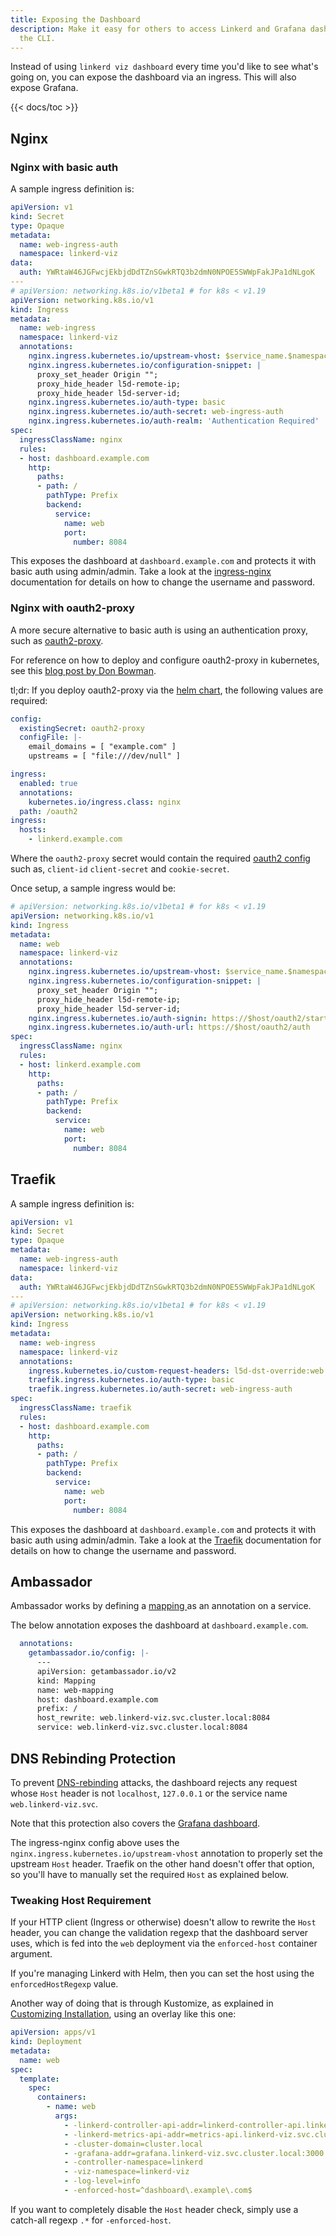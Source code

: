 ```yaml
---
title: Exposing the Dashboard
description: Make it easy for others to access Linkerd and Grafana dashboards without
  the CLI.
---
```


Instead of using `linkerd viz dashboard` every time you'd like to see what's
going on, you can expose the dashboard via an ingress. This will also expose
Grafana.

{{< docs/toc >}}

## Nginx

### Nginx with basic auth

A sample ingress definition is:

```yaml
apiVersion: v1
kind: Secret
type: Opaque
metadata:
  name: web-ingress-auth
  namespace: linkerd-viz
data:
  auth: YWRtaW46JGFwcjEkbjdDdTZnSGwkRTQ3b2dmN0NPOE5SWWpFakJPa1dNLgoK
---
# apiVersion: networking.k8s.io/v1beta1 # for k8s < v1.19
apiVersion: networking.k8s.io/v1
kind: Ingress
metadata:
  name: web-ingress
  namespace: linkerd-viz
  annotations:
    nginx.ingress.kubernetes.io/upstream-vhost: $service_name.$namespace.svc.cluster.local:8084
    nginx.ingress.kubernetes.io/configuration-snippet: |
      proxy_set_header Origin "";
      proxy_hide_header l5d-remote-ip;
      proxy_hide_header l5d-server-id;
    nginx.ingress.kubernetes.io/auth-type: basic
    nginx.ingress.kubernetes.io/auth-secret: web-ingress-auth
    nginx.ingress.kubernetes.io/auth-realm: 'Authentication Required'
spec:
  ingressClassName: nginx
  rules:
  - host: dashboard.example.com
    http:
      paths:
      - path: /
        pathType: Prefix
        backend:
          service:
            name: web
            port:
              number: 8084
```

This exposes the dashboard at `dashboard.example.com` and protects it with basic
auth using admin/admin. Take a look at the [ingress-nginx][nginx-auth]
documentation for details on how to change the username and password.

### Nginx with oauth2-proxy

A more secure alternative to basic auth is using an authentication proxy, such
as [oauth2-proxy](https://oauth2-proxy.github.io/oauth2-proxy/).

For reference on how to deploy and configure oauth2-proxy in kubernetes, see
this [blog post by Don
Bowman](https://blog.donbowman.ca/2019/02/14/using-single-sign-on-oauth2-across-many-sites-in-kubernetes/).

tl;dr: If you deploy oauth2-proxy via the [helm
chart](https://github.com/helm/charts/tree/master/stable/oauth2-proxy), the
following values are required:

```yaml
config:
  existingSecret: oauth2-proxy
  configFile: |-
    email_domains = [ "example.com" ]
    upstreams = [ "file:///dev/null" ]

ingress:
  enabled: true
  annotations:
    kubernetes.io/ingress.class: nginx
  path: /oauth2
ingress:
  hosts:
    - linkerd.example.com
```

Where the `oauth2-proxy` secret would contain the required [oauth2
config](https://oauth2-proxy.github.io/oauth2-proxy/docs/configuration/oauth_provider)
such as, `client-id` `client-secret` and `cookie-secret`.

Once setup, a sample ingress would be:

```yaml
# apiVersion: networking.k8s.io/v1beta1 # for k8s < v1.19
apiVersion: networking.k8s.io/v1
kind: Ingress
metadata:
  name: web
  namespace: linkerd-viz
  annotations:
    nginx.ingress.kubernetes.io/upstream-vhost: $service_name.$namespace.svc.cluster.local:8084
    nginx.ingress.kubernetes.io/configuration-snippet: |
      proxy_set_header Origin "";
      proxy_hide_header l5d-remote-ip;
      proxy_hide_header l5d-server-id;
    nginx.ingress.kubernetes.io/auth-signin: https://$host/oauth2/start?rd=$escaped_request_uri
    nginx.ingress.kubernetes.io/auth-url: https://$host/oauth2/auth
spec:
  ingressClassName: nginx
  rules:
  - host: linkerd.example.com
    http:
      paths:
      - path: /
        pathType: Prefix
        backend:
          service:
            name: web
            port:
              number: 8084
```

## Traefik

A sample ingress definition is:

```yaml
apiVersion: v1
kind: Secret
type: Opaque
metadata:
  name: web-ingress-auth
  namespace: linkerd-viz
data:
  auth: YWRtaW46JGFwcjEkbjdDdTZnSGwkRTQ3b2dmN0NPOE5SWWpFakJPa1dNLgoK
---
# apiVersion: networking.k8s.io/v1beta1 # for k8s < v1.19
apiVersion: networking.k8s.io/v1
kind: Ingress
metadata:
  name: web-ingress
  namespace: linkerd-viz
  annotations:
    ingress.kubernetes.io/custom-request-headers: l5d-dst-override:web.linkerd-viz.svc.cluster.local:8084
    traefik.ingress.kubernetes.io/auth-type: basic
    traefik.ingress.kubernetes.io/auth-secret: web-ingress-auth
spec:
  ingressClassName: traefik
  rules:
  - host: dashboard.example.com
    http:
      paths:
      - path: /
        pathType: Prefix
        backend:
          service:
            name: web
            port:
              number: 8084
```

This exposes the dashboard at `dashboard.example.com` and protects it with basic
auth using admin/admin. Take a look at the [Traefik][traefik-auth] documentation
for details on how to change the username and password.

## Ambassador

Ambassador works by defining a [mapping
](https://www.getambassador.io/docs/latest/topics/using/intro-mappings/) as an
annotation on a service.

The below annotation exposes the dashboard at `dashboard.example.com`.

```yaml
  annotations:
    getambassador.io/config: |-
      ---
      apiVersion: getambassador.io/v2
      kind: Mapping
      name: web-mapping
      host: dashboard.example.com
      prefix: /
      host_rewrite: web.linkerd-viz.svc.cluster.local:8084
      service: web.linkerd-viz.svc.cluster.local:8084
```

## DNS Rebinding Protection

To prevent [DNS-rebinding](https://en.wikipedia.org/wiki/DNS_rebinding) attacks,
the dashboard rejects any request whose `Host` header is not `localhost`,
`127.0.0.1` or the service name `web.linkerd-viz.svc`.

Note that this protection also covers the [Grafana
dashboard](../reference/architecture/#grafana).

The ingress-nginx config above uses the
`nginx.ingress.kubernetes.io/upstream-vhost` annotation to properly set the
upstream `Host` header. Traefik on the other hand doesn't offer that option, so
you'll have to manually set the required `Host` as explained below.

### Tweaking Host Requirement

If your HTTP client (Ingress or otherwise) doesn't allow to rewrite the `Host`
header, you can change the validation regexp that the dashboard server uses,
which is fed into the `web` deployment via the `enforced-host` container
argument.

If you're managing Linkerd with Helm, then you can set the host using the
`enforcedHostRegexp` value.

Another way of doing that is through Kustomize, as explained in [Customizing
Installation](customize-install/), using an overlay like this one:

```yaml
apiVersion: apps/v1
kind: Deployment
metadata:
  name: web
spec:
  template:
    spec:
      containers:
        - name: web
          args:
            - -linkerd-controller-api-addr=linkerd-controller-api.linkerd.svc.cluster.local:8085
            - -linkerd-metrics-api-addr=metrics-api.linkerd-viz.svc.cluster.local:8085
            - -cluster-domain=cluster.local
            - -grafana-addr=grafana.linkerd-viz.svc.cluster.local:3000
            - -controller-namespace=linkerd
            - -viz-namespace=linkerd-viz
            - -log-level=info
            - -enforced-host=^dashboard\.example\.com$
```

If you want to completely disable the `Host` header check, simply use a
catch-all regexp `.*` for `-enforced-host`.

[nginx-auth]:
https://github.com/kubernetes/ingress-nginx/blob/master/docs/examples/auth/basic/README.md
[traefik-auth]: https://docs.traefik.io/middlewares/basicauth/
